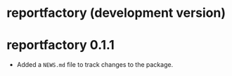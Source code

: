 # reportfactory (development version)

# reportfactory 0.1.1

* Added a `NEWS.md` file to track changes to the package.
